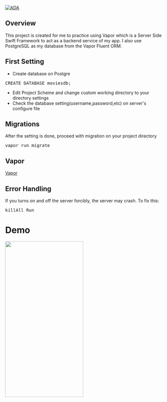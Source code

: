 [![ADA](https://img.shields.io/badge/Vapor-4.0-blue)]()

## Overview
This project is created for me to practice using Vapor which is a Server Side Swift Framework to act as a backend service of my app. I also use PostgreSQL as my database from the Vapor Fluent ORM.


##  First Setting
* Create database on Postgre
<pre>CREATE DATABASE moviesdb;</pre>

* Edit Project Scheme and change custom working directory to your directory settings
* Check the database setting(username,password,etc) on server's configure file

## Migrations
After the setting is done, proceed with migration on your project directory
<pre>vapor run migrate</pre>

## Vapor
[Vapor](https://vapor.codes)

## Error Handling
If you turns on and off the server forcibly, the server may crash. To fix this:
<pre>killAll Run</pre>


# Demo

<img src="MovieAppVapor/appPreview/appPreview.gif" width=250 height=500>
